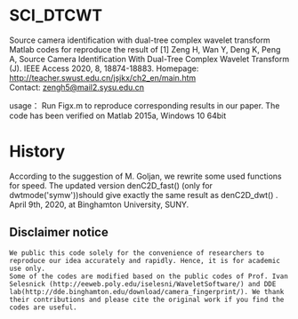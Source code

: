 # SCI_DTCWT
Source camera identification with dual-tree complex wavelet transform
Matlab codes for reproduce the result of 
[1] Zeng H, Wan Y, Deng K, Peng A, Source Camera Identification With Dual-Tree Complex Wavelet Transform (J). IEEE Access 2020, 8, 18874-18883. 
Homepage: http://teacher.swust.edu.cn/jsjkx/ch2_en/main.htm  
    Contact: zengh5@mail2.sysu.edu.cn

usage：
    Run Figx.m to reproduce corresponding results in our paper. The code has been verified on Matlab 2015a, Windows 10  64bit
# History
According to the suggestion of M. Goljan, we rewrite some used functions for speed. The updated version denC2D_fast() (only for dwtmode('symw'))should give exactly the same result as denC2D_dwt() . April 9th, 2020, at Binghamton University, SUNY.

## Disclaimer notice ##
    We public this code solely for the convenience of researchers to reproduce our idea accurately and rapidly. Hence, it is for academic use only.
    Some of the codes are modified based on the public codes of Prof. Ivan Selesnick (http://eeweb.poly.edu/iselesni/WaveletSoftware/) and DDE lab(http://dde.binghamton.edu/download/camera_fingerprint/). We thank their contributions and please cite the original work if you find the codes are useful.
